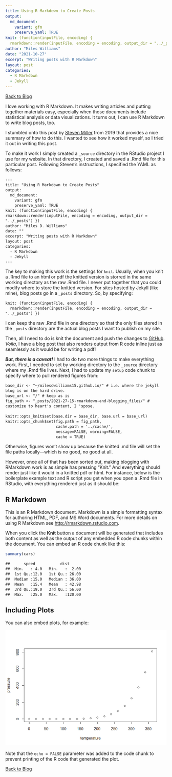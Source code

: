 ```yaml
---
title: Using R Markdown to Create Posts
output:
  md_document:
    variant: gfm
    preserve_yaml: TRUE
knit: (function(inputFile, encoding) {
  rmarkdown::render(inputFile, encoding = encoding, output_dir = "../_posts") })
author: "Miles Williams"
date: "2021-10-27"
excerpt: "Writing posts with R Markdown"
layout: post
categories:
  - R Markdown
  - Jekyll
---
```


[Back to Blog](https://milesdwilliams15.github.io/blog/)

I love working with R Markdown. It makes writing articles and putting
together materials easy, especially when those documents include
statistical analysis or data visualizations. It turns out, I can use R
Markdown to write blog posts, too.

I stumbled onto this post by [Steven
Miller](http://svmiller.com/blog/2019/08/two-helpful-rmarkdown-jekyll-tips/)
from 2019 that provides a nice summary of how to do this. I wanted to
see how it worked myself, so I tried it out in writing this post.

To make it work I simply created a `_source` directory in the RStudio
project I use for my website. In that directory, I created and saved a
.Rmd file for this particular post. Following Steven’s instructions, I
specified the YAML as follows:

    ---
    title: "Using R Markdown to Create Posts"
    output:
      md_document:
        variant: gfm
        preserve_yaml: TRUE
    knit: (function(inputFile, encoding) {
    rmarkdown::render(inputFile, encoding = encoding, output_dir = "../_posts") })
    author: "Miles D. Williams"
    date: ""
    excerpt: "Writing posts with R Markdown"
    layout: post
    categories:
      - R Markdown
      - Jekyll
    ---

The key to making this work is the settings for `knit`. Usually, when
you knit a .Rmd file to an html or pdf the knitted version is storred in
the same working directory as the raw .Rmd file. I never put together
that you could modify where to store the knitted version. For sites
hosted by Jekyll (like mine), blog posts go in a `_posts` directory. So,
by specifying:

    knit: (function(inputFile, encoding) {
      rmarkdown::render(inputFile, encoding = encoding, output_dir = "../_posts") })

I can keep the raw .Rmd file in one directory so that the only files
stored in the `_posts` directory are the actual blog posts I want to
publish on my site.

Then, all I need to do is knit the document and push the changes to
[GitHub](https://github.com/milesdwilliams15/milesdwilliams15.github.io).
*Voila*, I have a blog post that also renders output from R code inline
just as seamlessly as it would be for writing a pdf!

***But, there is a caveat!*** I had to do two more things to make
everything work. First, I needed to set by working directory to the
`_source` directory where my .Rmd file lives. Next, I had to update my
`setup` code chunk to specify where to pull rendered figures from:

    base_dir <- "~/milesdwilliams15.github.io/" # i.e. where the jekyll blog is on the hard drive.
    base_url <- "/" # keep as is
    fig_path <- "_posts/2021-27-15-rmarkdown-and-blogging_files/" # customize to heart's content, I 'spose.

    knitr::opts_knit$set(base.dir = base_dir, base.url = base_url)
    knitr::opts_chunk$set(fig.path = fig_path,
                          cache.path = '../cache/',
                          message=FALSE, warning=FALSE,
                          cache = TRUE) 

Otherwise, figures won’t show up because the knitted .md file will set
the file paths locally—which is no good, no good at all.

However, once all of that has been sorted out, making blogging with
RMarkdown work is as simple has pressing “Knit.” And everything should
render just like it would in a knitted pdf or html. For instance, below
is the boilerplate example text and R script you get when you open a
.Rmd file in RStudio, with everything rendered just as it should be:

## R Markdown

This is an R Markdown document. Markdown is a simple formatting syntax
for authoring HTML, PDF, and MS Word documents. For more details on
using R Markdown see <http://rmarkdown.rstudio.com>.

When you click the **Knit** button a document will be generated that
includes both content as well as the output of any embedded R code
chunks within the document. You can embed an R code chunk like this:

``` r
summary(cars)
```

    ##      speed           dist       
    ##  Min.   : 4.0   Min.   :  2.00  
    ##  1st Qu.:12.0   1st Qu.: 26.00  
    ##  Median :15.0   Median : 36.00  
    ##  Mean   :15.4   Mean   : 42.98  
    ##  3rd Qu.:19.0   3rd Qu.: 56.00  
    ##  Max.   :25.0   Max.   :120.00

## Including Plots

You can also embed plots, for example:

![](/_posts/2021-27-15-rmarkdown-and-blogging_files/figure-gfm/pressure-1.png)<!-- -->

Note that the `echo = FALSE` parameter was added to the code chunk to
prevent printing of the R code that generated the plot.

[Back to Blog](https://milesdwilliams15.github.io/blog/)
